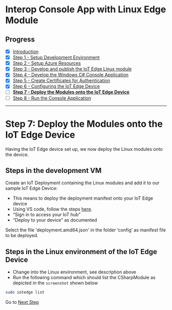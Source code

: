 # Interop Console App with Linux Edge Module
## Progress

- [x] [Introduction](../readme.md)  
- [x] [Step 1 - Setup Development Environment](./Setup%20Development%20Environment.MD)   
- [x] [Step 2 - Setup Azure Resources](./Setup%20Azure%20Resources.MD)  
- [x] [Step 3 - Develop and publish the IoT Edge Linux module](./Develop%20and%20publish%20the%20IoT%20edge%20Linux%20module.MD)  
- [x] [Step 4 - Develop the Windows C# Console Application](./Develop%20the%20Windows%20C%23%20Console%20Application.MD)  
- [x] [Step 5 - Create Certificates for Authentication](./Create%20Certificates%20for%20Authentication.MD)  
- [x] [Step 6 - Configuring the IoT Edge Device](./Configuring%20the%20IoT%20Edge%20Device.MD)  
- [ ] [**Step 7 - Deploy the Modules onto the IoT Edge Device**](./Deploy%20the%20Modules%20onto%20the%20IoT%20Edge%20Device.MD)  
- [ ] [Step 8 - Run the Console Application](./Run%20the%20Console%20Application.MD)  
---

# Step 7: Deploy the Modules onto the IoT Edge Device
Having the IoT Edge device set up, we now deploy the Linux modules onto the device.

## Steps in the development VM
Create an IoT Deployment containing the Linux modules and add it to our sample IoT Edge Device:
*   This means to deploy the deployment manifest onto your IoT Edge device
*   Using VS code, follow the steps [here](https://docs.microsoft.com/azure/iot-edge/how-to-deploy-modules-vscode).
 * “Sign in to access your IoT hub”
 * “Deploy to your device” as documented  
 
Select the file 'deployment.amd64.json' in the folder ‘config’ as manifest file to be deployed.

## Steps in the Linux environment of the IoT Edge Device
*   Change into the Linux environment, see description above
*   Run the following command which should list the CSharpModule as depicted in the `screenshot` shown below
```bash
sudo iotedge list
```

Go to [Next Step](./Run%20the%20Console%20Application.MD)  
